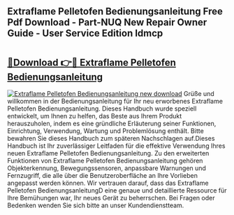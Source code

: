 ## Extraflame Pelletofen Bedienungsanleitung Free Pdf Download - Part-NUQ New Repair Owner Guide - User Service Edition Idmcp

# <h2><a href="http://df4vgjt.blite.top/?on=Extraflame+Pelletofen+Bedienungsanleitung">🔗Download 👉🔴 Extraflame Pelletofen Bedienungsanleitung</a></h2>

[![Extraflame Pelletofen Bedienungsanleitung new download](https://i.imgur.com/lujVjoI.png)](http://df4vgjt.blite.top/?on=Extraflame+Pelletofen+Bedienungsanleitung)
Grüße und willkommen in der Bedienungsanleitung für Ihr neu erworbenes Extraflame Pelletofen Bedienungsanleitung. Dieses Handbuch wurde speziell entwickelt, um Ihnen zu helfen, das Beste aus Ihrem Produkt herauszuholen, indem es eine gründliche Erläuterung seiner Funktionen, Einrichtung, Verwendung, Wartung und Problemlösung enthält. Bitte bewahren Sie dieses Handbuch zum späteren Nachschlagen auf.Dieses Handbuch ist Ihr zuverlässiger Leitfaden für die effektive Verwendung Ihres neuen Extraflame Pelletofen Bedienungsanleitung. Zu den erweiterten Funktionen von Extraflame Pelletofen Bedienungsanleitung gehören Objekterkennung, Bewegungssensoren, anpassbare Warnungen und Fernzugriff, die alle über die Benutzeroberfläche an Ihre Vorlieben angepasst werden können. Wir vertrauen darauf, dass das Extraflame Pelletofen BedienungsanleitungD eine genaue und detaillierte Ressource für Ihre Bemühungen war, Ihr neues Gerät zu beherrschen. Bei Fragen oder Bedenken wenden Sie sich bitte an unser Kundendienstteam.
